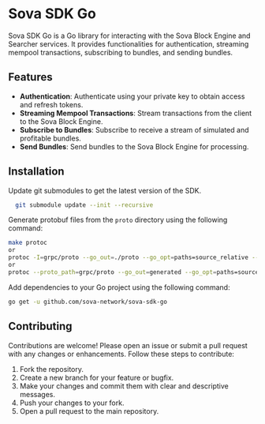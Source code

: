 # Sova SDK Go

Sova SDK Go is a Go library for interacting with the Sova Block Engine and Searcher services.
It provides functionalities for authentication, streaming mempool transactions, subscribing to bundles, and sending bundles.

## Features

- **Authentication**: Authenticate using your private key to obtain access and refresh tokens.
- **Streaming Mempool Transactions**: Stream transactions from the client to the Sova Block Engine.
- **Subscribe to Bundles**: Subscribe to receive a stream of simulated and profitable bundles.
- **Send Bundles**: Send bundles to the Sova Block Engine for processing.

## Installation

Update git submodules to get the latest version of the SDK.

```bash 
  git submodule update --init --recursive
```

Generate protobuf files from the `proto` directory using the following command:

```bash
make protoc
or 
protoc -I=grpc/proto --go_out=./proto --go_opt=paths=source_relative --go-grpc_out=./proto --go-grpc_opt=paths=source_relative grpc/proto/*
or
protoc --proto_path=grpc/proto --go_out=generated --go_opt=paths=source_relative --go-grpc_out=generated --go-grpc_opt=paths=source_relative grpc/proto/*
```

Add dependencies to your Go project using the following command:

```bash
go get -u github.com/sova-network/sova-sdk-go
```

## Contributing

Contributions are welcome! Please open an issue or submit a pull request with any changes or enhancements. Follow these steps to contribute:

1. Fork the repository.
2. Create a new branch for your feature or bugfix.
3. Make your changes and commit them with clear and descriptive messages.
4. Push your changes to your fork.
5. Open a pull request to the main repository.
